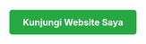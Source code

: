 <a href="https://websitepribadi.com" class="btn">Kunjungi Website Saya</a>

<style>
/* Gaya untuk tautan tombol */
.btn {
  display: inline-block;
  padding: 12px 24px;
  font-size: 16px;
  font-weight: bold;
  color: #fff;
  background-color: #28a745;
  border-radius: 5px;
  text-decoration: none;
  transition: background-color 0.3s ease;
}

.btn:hover {
  background-color: #218838;
}

/* Animasi untuk efek menarik */
@keyframes pulse {
  0% {
    transform: scale(1);
    box-shadow: 0 0 10px rgba(0, 0, 0, 0.2);
  }
  50% {
    transform: scale(1.05);
    box-shadow: 0 0 20px rgba(0, 0, 0, 0.4);
  }
  100% {
    transform: scale(1);
    box-shadow: 0 0 10px rgba(0, 0, 0, 0.2);
  }
}

/* Menambahkan animasi ke tombol */
.btn:hover {
  animation: pulse 1s infinite;
}
</style>
